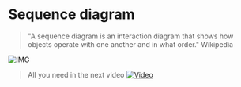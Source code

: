 # Sequence diagram

> "A sequence diagram is an interaction diagram that shows how objects operate with one another and in what order." Wikipedia 

![IMG](https://upload.wikimedia.org/wikipedia/commons/thumb/9/9b/CheckEmail.svg/880px-CheckEmail.svg.png)

> All you need in the next video
[![Video](http://videos.elephorm.com/programmation-orientee-objet/le-diagramme-de-sequence/video)](http://videos.elephorm.com/programmation-orientee-objet/le-diagramme-de-sequence/video "Video")